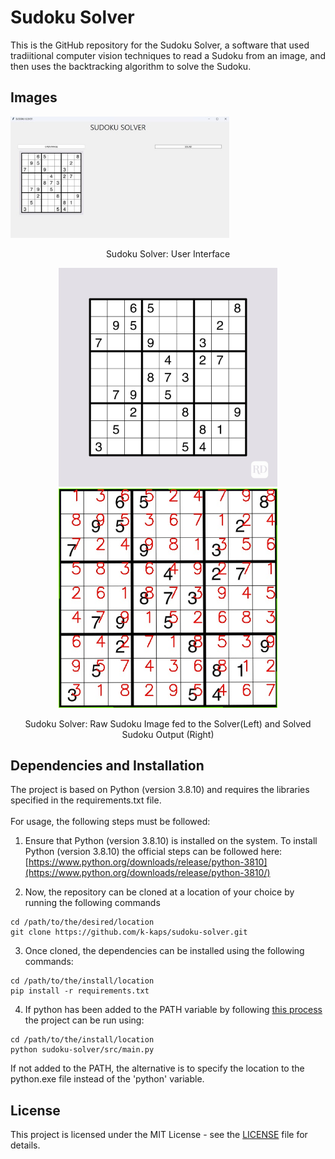 # Sudoku Solver

This is the GitHub repository for the Sudoku Solver, a software that used tradiitional computer vision techniques to read a Sudoku from an image, and then uses the backtracking algorithm to solve the Sudoku.

## Images
<p>
  <img src="/data/sudoku_solver_interface.jpg" width="350" />
</p>
<p align="center">
  Sudoku Solver: User Interface
</p>

<p align="center">
  <img src="/data/Sudoku Puzzles/Sudoku11.jpg" width="350" />
  <img src="/results/solved_sudoku.jpg" width="350" />
</p>

<p align="center">
  Sudoku Solver: Raw Sudoku Image fed to the Solver(Left) and Solved Sudoku Output (Right)
</p>

## Dependencies and Installation
The project is based on Python (version 3.8.10) and requires the libraries specified in the requirements.txt file. <br/>
<br/>
For usage, the following steps must be followed:
<br/>

1. Ensure that Python (version 3.8.10) is installed on the system. To install Python (version 3.8.10) the official steps can be followed here: [https://www.python.org/downloads/release/python-3810](https://www.python.org/downloads/release/python-3810/)

2. Now, the repository can be cloned at a location of your choice by running the following commands
```
cd /path/to/the/desired/location
git clone https://github.com/k-kaps/sudoku-solver.git
```
3. Once cloned, the dependencies can be installed using the following commands:
```
cd /path/to/the/install/location
pip install -r requirements.txt
```
4. If python has been added to the PATH variable by following [this process](https://docs.python.org/3/using/windows.html#:~:text=On%20the%20first%20page%20of,pip%20for%20the%20package%20installer.) the project can be run using:
```
cd /path/to/the/install/location
python sudoku-solver/src/main.py
```
If not added to the PATH, the alternative is to specify the location to the python.exe file instead of the 'python' variable.

## License
This project is licensed under the MIT License - see the [LICENSE](https://github.com/k-kaps/sudoku-solver/blob/main/LICENSE) file for details.
